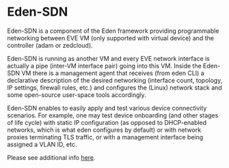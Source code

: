 # Eden-SDN

Eden-SDN is a component of the Eden framework providing programmable networking between
EVE VM (only supported with virtual device) and the controller (adam or zedcloud).

Eden-SDN is running as another VM and every EVE network interface is actually a pipe
(inter-VM interface pair) going into this VM. Inside the Eden-SDN VM there is a management
agent that receives (from eden CLI) a declarative description of the desired networking
(interface count, topology, IP settings, firewall rules, etc.) and configures the (Linux)
network stack and some open-source user-space tools accordingly.

Eden-SDN enables to easily apply and test various device connectivity scenarios.
For example, one may test device onboarding (and other stages of life cycle) with static
IP configuration (as opposed to DHCP-enabled networks, which is what eden configures by default)
or with network proxies terminating TLS traffic, or with a management interface being
assigned a VLAN ID, etc.

Please see additional info [here](../sdn/README.md).
